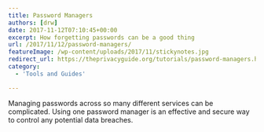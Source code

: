 ```yaml
---
title: Password Managers
authors: [drw]
date: 2017-11-12T07:10:45+00:00
excerpt: How forgetting passwords can be a good thing
url: /2017/11/12/password-managers/
featureImage: /wp-content/uploads/2017/11/stickynotes.jpg
redirect_url: https://theprivacyguide.org/tutorials/password-managers.html
category:
  - 'Tools and Guides'

---
```

Managing passwords across so many different services can be complicated. Using one password manager is an effective and secure way to control any potential data breaches.
